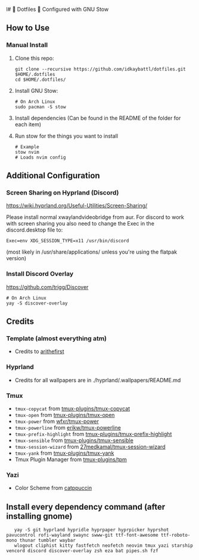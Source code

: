l# 🦄 Dotfiles 🦄
Configured with GNU Stow

## How to Use

### Manual Install
1. Clone this repo:

    ```shell
    git clone --recursive https://github.com/idkaybattl/dotfiles.git $HOME/.dotfiles
    cd $HOME/.dotfiles/
    ```
2. Install GNU Stow:

    ```shell
    # On Arch Linux
    sudo pacman -S stow
    ```
3. Install dependencies (Can be found in the README of the folder for each item)
   
4. Run stow for the things you want to install
   ```shell
   # Example
   stow nvim
   # Loads nvim config
   ```

## Additional Configuration

### Screen Sharing on Hyprland (Discord)

https://wiki.hyprland.org/Useful-Utilities/Screen-Sharing/

Please install normal xwaylandvideobridge from aur.
For discord to work with screen sharing you also need to change the Exec in the discord.desktop file to: 
```
Exec=env XDG_SESSION_TYPE=x11 /usr/bin/discord 
```
(most likely in /usr/share/applications/ unless you're using the flatpak version)


### Install Discord Overlay

https://github.com/trigg/Discover

```
# On Arch Linux
yay -S discover-overlay
```


## Credits

### Template (almost everything atm)
- Credits to [arithefirst](https://github.com/arithefirst)


### Hyprland
- Credits for all wallpapers are in ./hyprland/.wallpapers/README.md

### Tmux
- `tmux-copycat` from [tmux-plugins/tmux-copycat](https://github.com/tmux-plugins/tmux-copycat)
- `tmux-open` from [tmux-plugins/tmux-open](https://github.com/tmux-plugins/tmux-open)
- `tmux-power` from [wfxr/tmux-power](https://github.com/wfxr/tmux-power)
- `tmux-powerline` from [erikw/tmux-powerline](https://github.com/erikw/tmux-powerline)
- `tmux-prefix-highlight` from [tmux-plugins/tmux-prefix-highlight](https://github.com/tmux-plugins/tmux-prefix-highlight)
- `tmux-sensible` from [tmux-plugins/tmux-sensible](https://github.com/tmux-plugins/tmux-sensible)
- `tmux-session-wizard` from [27medkamal/tmux-session-wizard](https://github.com/27medkamal/tmux-session-wizard)
- `tmux-yank` from [tmux-plugins/tmux-yank](https://github.com/tmux-plugins/tmux-yank)
- Tmux Plugin Manager from [tmux-plugins/tpm](https://github.com/tmux-plugins/tpm)

### Yazi
- Color Scheme from [catppuccin](https://github.com/catppuccin/yazi)


## Install every dependency command (after installing gnome)
   ```shell
      yay -S git hyprland hypridle hyprpaper hyprpicker hyprshot pavucontrol rofi-wayland swaync swww-git ttf-font-awesome ttf-roboto-mono thunar tumbler waybar 
      wlogout cliphist kitty fastfetch neofetch neovim tmux yazi starship vencord discord discover-overlay zsh eza bat pipes.sh fzf
   ```